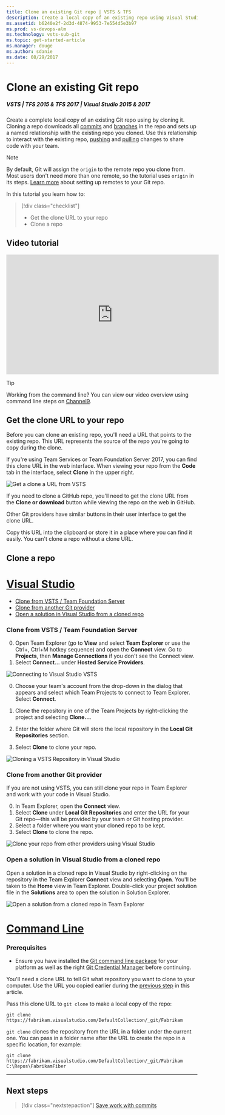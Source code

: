 ```yaml
---
title: Clone an existing Git repo | VSTS & TFS
description: Create a local copy of an existing repo using Visual Studio or command line clone 
ms.assetid: b6240e2f-2d3d-4874-9953-7e554d5e3b97
ms.prod: vs-devops-alm
ms.technology: vsts-sub-git 
ms.topic: get-started-article
ms.manager: douge
ms.author: sdanie
ms.date: 08/29/2017
---
```


# Clone an existing Git repo

##### VSTS | TFS 2015 & TFS 2017 | Visual Studio 2015 & 2017

Create a complete local copy of an existing Git repo using by cloning it. 
Cloning a repo downloads all [commits](commits.md) and [branches](branches.md) in the repo and sets up a named relationship with the existing repo you cloned.
Use this relationship to interact with the existing repo, [pushing](pushing.md) and [pulling](pulling.md) changes to share code with your team.

>[!NOTE]
> By default, Git will assign the `origin` to the remote repo you clone from. Most users don't need more than one remote, so the tutorial uses `origin` in its steps. 
> [Learn more](creatingrepo.md#remotes) about setting up remotes to your Git repo.

In this tutorial you learn how to:

> [!div class="checklist"]
> * Get the clone URL to your repo
> * Clone a repo

## Video tutorial

<iframe src="https://channel9.msdn.com/series/Team-Services-Git-Tutorial/Git-Tutorial-Create-a-Git-repo-in-Visual-Studio-2015/player" width="560" height="315" allowFullScreen frameBorder="0"></iframe>

>[!TIP]
> Working from the command line? You can view our video overview using command line steps on [Channel9](https://channel9.msdn.com/series/Team-Services-Git-Tutorial/Git-Tutorial-Create-a-repo-from-the-command-line).

<a name="clone_url"></a>
## Get the clone URL to your repo

Before you can clone an existing repo, you'll need a URL that points to the existing repo. This URL represents the source of the repo you're going to copy during the clone.

If you're using Team Services or Team Foundation Server 2017, you can find this clone URL in the web interface. 
When viewing your repo from the **Code** tab in the interface, select **Clone** in the upper right.

![Get a clone a URL from VSTS](./_img/get_clone_url.gif)

If you need to clone a GitHub repo, you'll need to get the clone URL from the **Clone or download** button while viewing the repo on the web in GitHub. 

Other Git providers have similar buttons in their user interface to get the clone URL. 

Copy this URL into the clipboard or store it in a place where you can find it easily. You can't clone a repo without a clone URL.

## Clone a repo 

# [Visual Studio](#tab/visual-studio)

* [Clone from VSTS / Team Foundation Server](#clone-from-visual-studio-team-services--team-foundation-server)
* [Clone from another Git provider](#clone-from-another-git-provider)
* [Open a solution in Visual Studio from a cloned repo](#open-a-solution-in-visual-studio-from-a-cloned-repo)

### Clone from VSTS / Team Foundation Server

0. Open Team Explorer (go to **View** and select **Team Explorer** or use the Ctrl+\, Ctrl+M hotkey sequence) and open the **Connect** view. Go to **Projects**, then **Manage Connections** if you don't see the Connect view.
0. Select **Connect...** under **Hosted Service Providers**.

  ![Connecting to Visual Studio VSTS](_img/connect_to_vsts_from_vs2015.png)

0. Choose your team's account from the drop-down in the dialog that appears and select which Team Projects to connect to Team Explorer. Select **Connect**. 

0. Clone the repository in one of the Team Projects by right-clicking the project and selecting **Clone...**. 
0. Enter the folder where Git will store the local repository in the **Local Git Repositories** section.
0. Select **Clone** to clone your repo. 

  ![Cloning a VSTS Repository in Visual Studio](../_shared/_img/cloneVsRepo.png)

### Clone from another Git provider

If you are not using VSTS, you can still clone your repo in Team Explorer and work with your code in Visual Studio.

0. In Team Explorer, open the **Connect** view.
0. Select **Clone** under **Local Git Repositories** and enter the URL for your Git repo&mdash;this will be provided by your team or Git hosting 
provider. 
0. Select a folder where you want your cloned repo to be kept. 
0. Select **Clone** to clone the repo.   

  ![Clone your repo from other providers using Visual Studio](_img/clone_other_providers.png)</ol>    

### Open a solution in Visual Studio from a cloned repo

Open a solution in a cloned repo in Visual Studio by right-clicking on the repository in the Team Explorer **Connect** view and selecting **Open**. 
You'll be taken to the **Home** view in Team Explorer. Double-click your project solution file in the **Solutions** area to open the solution in Solution Explorer.

![Open a solution from a cloned repo in Team Explorer](_img/vs_open_solution.gif)

# [Command Line](#tab/command-line)

### Prerequisites

* Ensure you have installed the [Git command line package](http://git-scm.com/download) for your platform as well as the 
right [Git Credential Manager](../set-up-credential-managers.md) before continuing.

You'll need a clone URL to tell Git what repository you want to clone to your computer. Use the URL you copied earlier during the [previous step](#clone_url) in this article.

Pass this clone URL to `git clone` to make a local copy of the repo:

```
git clone https://fabrikam.visualstudio.com/DefaultCollection/_git/Fabrikam
```

`git clone` clones the repository from the URL in a folder under the current one. You can pass in a folder name after the URL to create the repo in a specific location, for example:

```
git clone https://fabrikam.visualstudio.com/DefaultCollection/_git/Fabrikam C:\Repos\FabrikamFiber
```

---

## Next steps

> [!div class="nextstepaction"]
> [Save work with commits](commits.md)
